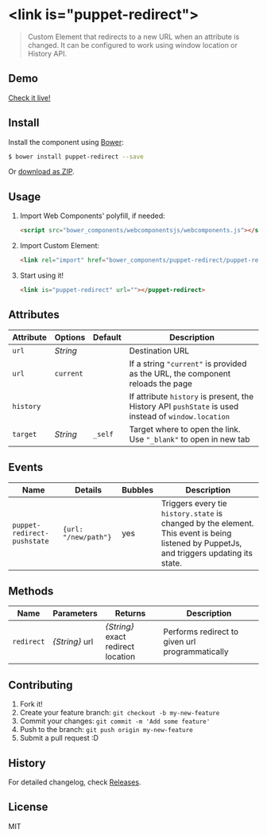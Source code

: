 # &lt;link is="puppet-redirect"&gt;

> Custom Element that redirects to a new URL when an attribute is changed. It can be configured to work using window location or History API.

## Demo

[Check it live!](http://PuppetJs.github.io/puppet-redirect)

## Install

Install the component using [Bower](http://bower.io/):

```sh
$ bower install puppet-redirect --save
```

Or [download as ZIP](https://github.com/PuppetJs/puppet-redirect/archive/gh-pages.zip).

## Usage

1. Import Web Components' polyfill, if needed:

    ```html
    <script src="bower_components/webcomponentsjs/webcomponents.js"></script>
    ```

2. Import Custom Element:

    ```html
    <link rel="import" href="bower_components/puppet-redirect/puppet-redirect.html">
    ```

3. Start using it!

    ```html
    <link is="puppet-redirect" url=""></puppet-redirect>
    ```

## Attributes

Attribute      | Options            | Default  | Description
---            | ---                | ---      | ---
`url`          | *String*           |          | Destination URL
`url`          | `current`          |          | If a string `"current"` is provided as the URL, the component reloads the page
`history`      |                    |          | If attribute `history` is present, the History API `pushState` is used instead of `window.location`
`target`       | *String*           | `_self`  | Target where to open the link. Use `"_blank"` to open in new tab

## Events

Name                       | Details             | Bubbles  | Description
---                        | ---                 | ---      | ---
`puppet-redirect-pushstate`| `{url: "/new/path"}` |   yes    | Triggers every tie `history.state` is changed by the element. This event is being listened by PuppetJs, and triggers updating its state.

## Methods

Name       | Parameters     | Returns                            | Description
---        | ---            | ---                                | ---
`redirect` | _{String}_ url | _{String}_ exact redirect location | Performs redirect to given url programmatically

## Contributing

1. Fork it!
2. Create your feature branch: `git checkout -b my-new-feature`
3. Commit your changes: `git commit -m 'Add some feature'`
4. Push to the branch: `git push origin my-new-feature`
5. Submit a pull request :D

## History

For detailed changelog, check [Releases](https://github.com/PuppetJs/redirect/releases).

## License

MIT
